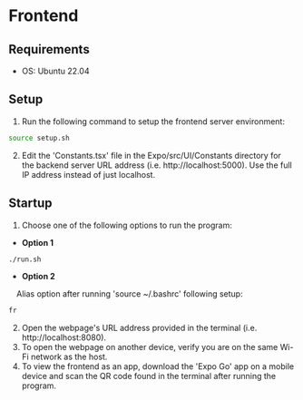 # Frontend

## Requirements
- OS: Ubuntu 22.04

## Setup

1. Run the following command to setup the frontend server environment:
```bash
source setup.sh
```
2. Edit the 'Constants.tsx' file in the Expo/src/UI/Constants directory for the backend server URL address (i.e. http://localhost:5000). Use the full IP address instead of just localhost.

## Startup

1. Choose one of the following options to run the program:

- **Option 1**
```bash
./run.sh
```

- **Option 2**

&emsp;Alias option after running 'source ~/.bashrc' following setup:
```bash
fr
```
2. Open the webpage's URL address provided in the terminal (i.e. http://localhost:8080).
3. To open the webpage on another device, verify you are on the same Wi-Fi network as the host.
4. To view the frontend as an app, download the 'Expo Go' app on a mobile device and scan the QR code found in the terminal after running the program.
